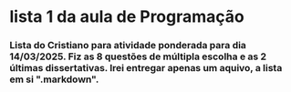 # lista 1 da aula de Programação

### Lista do Cristiano para atividade ponderada para dia 14/03/2025. Fiz as 8 questões de múltipla escolha e as 2 últimas dissertativas. Irei entregar apenas um aquivo, a lista em si ".markdown".
